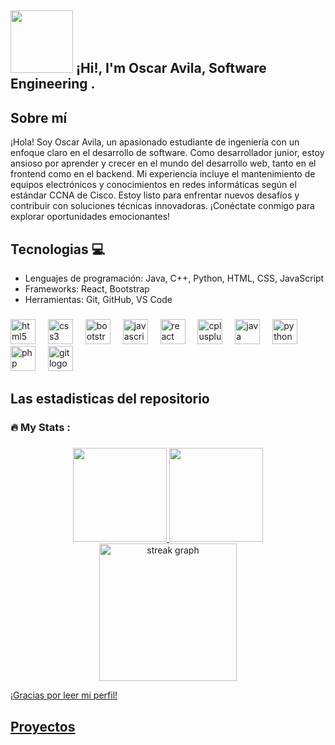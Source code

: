 ## <img src="https://media.giphy.com/media/3oFzlW8dht4DdvwBqg/giphy.gif" width="100"/> ¡Hi!, I'm Oscar Avila, Software Engineering .


## Sobre mí 

<!--Soy un desarrollador jr apasionado por la tecnología y la programación. Me encanta trabajar en proyectos desafiantes y aprender cosas nuevas todos los días.

Soy un desarrollador junior con ganas de aprender nuevos lenguajes y consolidar los que ya domino, tanto en el área de frontend como de backend. 
  --> 
  ¡Hola! Soy Oscar Avila, un apasionado estudiante de ingeniería con un enfoque claro en el desarrollo de software. Como desarrollador junior, estoy ansioso por aprender y crecer en el mundo del desarrollo web, tanto en el frontend como en el backend. Mi experiencia incluye el mantenimiento de equipos electrónicos y conocimientos en redes informáticas según el estándar CCNA de Cisco. Estoy listo para enfrentar nuevos desafíos y contribuir con soluciones técnicas innovadoras. ¡Conéctate conmigo para explorar oportunidades emocionantes!
  
## Tecnologias 💻

- Lenguajes de programación: Java, C++, Python, HTML, CSS, JavaScript
- Frameworks: React, Bootstrap
- Herramientas: Git, GitHub, VS Code


###

<div align="left">
  <img src="https://cdn.jsdelivr.net/gh/devicons/devicon/icons/html5/html5-original.svg" height="40" alt="html5 logo"  />
  <img width="12" />
  <img src="https://cdn.jsdelivr.net/gh/devicons/devicon/icons/css3/css3-original.svg" height="40" alt="css3 logo"  />
  <img width="12" />
  <img src="https://cdn.jsdelivr.net/gh/devicons/devicon/icons/bootstrap/bootstrap-original.svg" height="40" alt="bootstrap logo"  />
  <img width="12" />
  <img src="https://cdn.jsdelivr.net/gh/devicons/devicon/icons/javascript/javascript-original.svg" height="40" alt="javascript logo"  />
  <img width="12" />
  <img src="https://cdn.jsdelivr.net/gh/devicons/devicon/icons/react/react-original.svg" height="40" alt="react logo"  />
  <img width="12" />
  <img src="https://cdn.jsdelivr.net/gh/devicons/devicon/icons/cplusplus/cplusplus-original.svg" height="40" alt="cplusplus logo"  />
  <img width="12" />
  <img src="https://cdn.jsdelivr.net/gh/devicons/devicon/icons/java/java-original.svg" height="40" alt="java logo"  />
  <img width="12" />
  <img src="https://cdn.jsdelivr.net/gh/devicons/devicon/icons/python/python-original.svg" height="40" alt="python logo"  />
  <img width="12" />
  <img src="https://cdn.jsdelivr.net/gh/devicons/devicon/icons/php/php-original.svg" height="40" alt="php logo"  />
  <img width="12" />
  <img src="https://cdn.jsdelivr.net/gh/devicons/devicon/icons/git/git-original.svg" height="40" alt="git logo"  />
  <img width="12" />
</div>

## Las estadisticas del repositorio

<h3 align="left">🔥   My Stats :</h3>

###

<div align="center">
  <a href="https://github.com/OzAvilaD">
  <img height="150rem" src="https://github-readme-stats-eight-theta.vercel.app/api?username=OzAvilaD&show_icons=true&theme=midnight-purple&include_all_commits=true&count_private=true"/>
  <img height="150rem" src="https://github-readme-stats-eight-theta.vercel.app/api/top-langs/?username=OzAvilaD&layout=compact&langs_count=7&theme=midnight-purple"/>
</div>

<div align="center">
  <img src="https://streak-stats.demolab.com?user=OzAvilaD&locale=en&mode=daily&theme=dark&hide_border=false&border_radius=5&order=3" height="220" alt="streak graph"  />
</div>


¡Gracias por leer mi perfil!

## Proyectos

###
